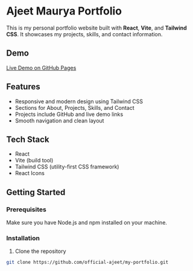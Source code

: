 # Ajeet Maurya Portfolio

This is my personal portfolio website built with **React**, **Vite**, and **Tailwind CSS**. It showcases my projects, skills, and contact information.

## Demo

[Live Demo on GitHub Pages](https://official-ajeet.github.io/my-portfolio/)

## Features

- Responsive and modern design using Tailwind CSS
- Sections for About, Projects, Skills, and Contact
- Projects include GitHub and live demo links
- Smooth navigation and clean layout

## Tech Stack

- React
- Vite (build tool)
- Tailwind CSS (utility-first CSS framework)
- React Icons

## Getting Started

### Prerequisites

Make sure you have Node.js and npm installed on your machine.

### Installation

1. Clone the repository

```bash
git clone https://github.com/official-ajeet/my-portfolio.git
